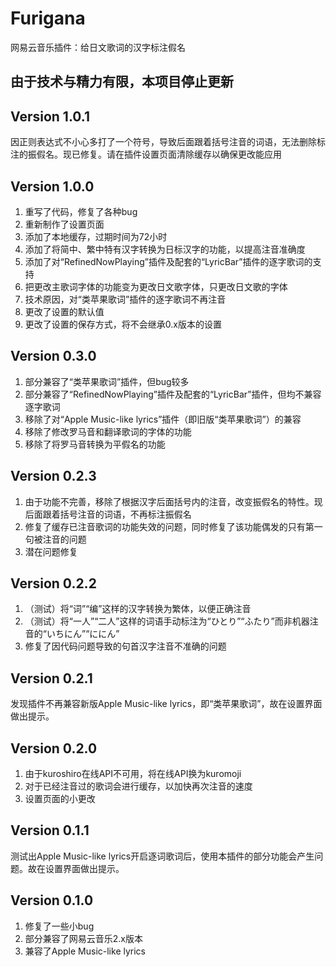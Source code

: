 # Furigana

网易云音乐插件：给日文歌词的汉字标注假名

## 由于技术与精力有限，本项目停止更新

## Version 1.0.1

因正则表达式不小心多打了一个符号，导致后面跟着括号注音的词语，无法删除标注的振假名。现已修复。请在插件设置页面清除缓存以确保更改能应用

## Version 1.0.0

1. 重写了代码，修复了各种bug
2. 重新制作了设置页面
3. 添加了本地缓存，过期时间为72小时
4. 添加了将简中、繁中特有汉字转换为日标汉字的功能，以提高注音准确度
5. 添加了对“RefinedNowPlaying”插件及配套的“LyricBar”插件的逐字歌词的支持
6. 把更改主歌词字体的功能变为更改日文歌字体，只更改日文歌的字体
7. 技术原因，对“类苹果歌词”插件的逐字歌词不再注音
8. 更改了设置的默认值
9. 更改了设置的保存方式，将不会继承0.x版本的设置

## Version 0.3.0

1. 部分兼容了“类苹果歌词”插件，但bug较多
2. 部分兼容了“RefinedNowPlaying”插件及配套的“LyricBar”插件，但均不兼容逐字歌词
3. 移除了对“Apple Music-like lyrics”插件（即旧版“类苹果歌词”）的兼容
4. 移除了修改罗马音和翻译歌词的字体的功能
5. 移除了将罗马音转换为平假名的功能

## Version 0.2.3

1. 由于功能不完善，移除了根据汉字后面括号内的注音，改变振假名的特性。现后面跟着括号注音的词语，不再标注振假名
2. 修复了缓存已注音歌词的功能失效的问题，同时修复了该功能偶发的只有第一句被注音的问题
3. 潜在问题修复

## Version 0.2.2

1. （测试）将“词”“编”这样的汉字转换为繁体，以便正确注音
2. （测试）将“一人”“二人”这样的词语手动标注为“ひとり”“ふたり”而非机器注音的“いちにん”“ににん”
3. 修复了因代码问题导致的句首汉字注音不准确的问题

## Version 0.2.1

发现插件不再兼容新版Apple Music-like lyrics，即“类苹果歌词”，故在设置界面做出提示。

## Version 0.2.0

1. 由于kuroshiro在线API不可用，将在线API换为kuromoji
2. 对于已经注音过的歌词会进行缓存，以加快再次注音的速度
3. 设置页面的小更改

## Version 0.1.1

测试出Apple Music-like lyrics开启逐词歌词后，使用本插件的部分功能会产生问题。故在设置界面做出提示。

## Version 0.1.0

1. 修复了一些小bug
2. 部分兼容了网易云音乐2.x版本
3. 兼容了Apple Music-like lyrics
